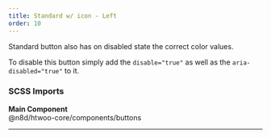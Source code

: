```yaml
---
title: Standard w/ icon - Left
order: 10
---
```


Standard button also has on disabled state the correct color values.

To disable this button simply add the `disable="true"` as well as the `aria-disabled="true"` to it.

### SCSS Imports

**Main Component**\
@n8d/htwoo-core/components/buttons

***